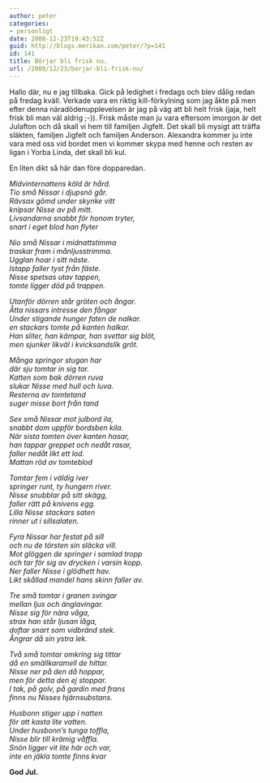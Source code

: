 ```yaml
---
author: peter
categories:
- personligt
date: 2008-12-23T19:43:52Z
guid: http://blogs.merikan.com/peter/?p=141
id: 141
title: Börjar bli frisk nu.
url: /2008/12/23/borjar-bli-frisk-nu/
---
```


Hallo där, nu e jag tillbaka. Gick på ledighet i fredags och blev dålig redan på fredag kväll. Verkade vara en riktig kill-förkylning som jag åkte på men efter denna näradödenupplevelsen är jag på väg att bli helt frisk (jaja, helt frisk bli man väl aldrig ;-)). Frisk måste man ju vara eftersom imorgon är det Julafton och då skall vi hem till familjen Jigfelt. Det skall bli mysigt att träffa släkten, familjen Jigfelt och familjen Anderson. Alexandra kommer ju inte vara med oss vid bordet men vi kommer skypa med henne och resten av ligan i Yorba Linda, det skall bli kul.

En liten dikt så här dan före dopparedan.

_Midvinternattens köld är hård.  
Tio små Nissar i djupsnö går.  
Rävsax gömd under skynke vitt  
knipsar Nisse av på mitt.  
Livsandarna snabbt för honom tryter,  
snart i eget blod han flyter_

_Nio små Nissar i midnattstimma  
traskar fram i månljusstrimma.  
Ugglan hoar i sitt näste.  
Istapp faller tyst från fäste.  
Nisse spetsas utav tappen,  
tomte ligger död på trappen._

_Utanför dörren står gröten och ångar.  
Åtta nissars intresse den fångar  
Under stigande hunger faten de nalkar.  
en stackars tomte på kanten halkar.  
Han sliter, han kämpar, han svettar sig blöt,  
men sjunker likväl i kvicksandslik gröt._

_Många springor stugan har  
där sju tomtar in sig tar.  
Katten som bak dörren ruva  
slukar Nisse med hull och luva.  
Resterna av tomtetand  
suger misse bort från tand_

_Sex små Nissar mot julbord ila,  
snabbt dom uppför bordsben kila.  
När sista tomten över kanten hasar,  
han tappar greppet och nedåt rasar,  
faller nedåt likt ett lod.  
Mattan röd av tomteblod_

_Tomtar fem i väldig iver  
springer runt, ty hungern river.  
Nisse snubblar på sitt skägg,  
faller rätt på knivens egg.  
Lilla Nisse stackars saten  
rinner ut i sillsalaten._

_Fyra Nissar har festat på sill  
och nu de törsten sin släcka vill.  
Mot glöggen de springer i samlad tropp  
och tar för sig av drycken i varsin kopp.  
Ner faller Nisse i glödhett hav.  
Likt skållad mandel hans skinn faller av._

_Tre små tomtar i granen svingar  
mellan ljus och änglavingar.  
Nisse sig för nära våga,  
strax han står ljusan låga,  
doftar snart som vidbränd stek.  
Ångrar då sin ystra lek._

_Två små tomtar omkring sig tittar  
då en smällkaramell de hittar.  
Nisse ner på den då hoppar,  
men för detta den ej stoppar.  
I tak, på golv, på gardin med frans  
finns nu Nisses hjärnsubstans._

_Husbonn stiger upp i natten  
för att kasta lite vatten.  
Under husbonn&#8217;s tunga toffla,  
Nisse blir till krämig våffla.  
Snön ligger vit lite här och var,  
inte en jäkla tomte finns kvar_

**God Jul.**